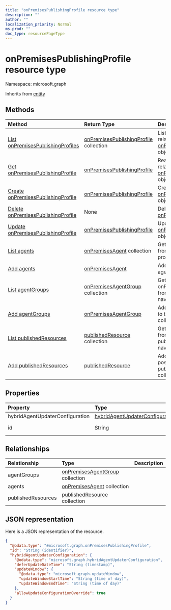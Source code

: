 ```yaml
---
title: "onPremisesPublishingProfile resource type"
description: ""
author: ""
localization_priority: Normal
ms.prod: ""
doc_type: resourcePageType
---
```


# onPremisesPublishingProfile resource type


Namespace: microsoft.graph




Inherits from [entity](../resources/entity.md)

## Methods
|Method|Return Type|Description|
|:---|:---|:---|
|[List onPremisesPublishingProfiles](../api/onpremisespublishingprofile-list.md)|[onPremisesPublishingProfile](../resources/onpremisespublishingprofile.md) collection|List properties and relationships of the [onPremisesPublishingProfile](../resources/onpremisespublishingprofile.md) objects.|
|[Get onPremisesPublishingProfile](../api/onpremisespublishingprofile-get.md)|[onPremisesPublishingProfile](../resources/onpremisespublishingprofile.md)|Read properties and relationships of the [onPremisesPublishingProfile](../resources/onpremisespublishingprofile.md) object.|
|[Create onPremisesPublishingProfile](../api/onpremisespublishingprofile-post-onpremisespublishingprofiles.md)|[onPremisesPublishingProfile](../resources/onpremisespublishingprofile.md)|Create a new [onPremisesPublishingProfile](../resources/onpremisespublishingprofile.md) object.|
|[Delete onPremisesPublishingProfile](../api/onpremisespublishingprofile-delete.md)|None|Deletes a [onPremisesPublishingProfile](../resources/onpremisespublishingprofile.md).|
|[Update onPremisesPublishingProfile](../api/onpremisespublishingprofile-update.md)|[onPremisesPublishingProfile](../resources/onpremisespublishingprofile.md)|Update the properties of a [onPremisesPublishingProfile](../resources/onpremisespublishingprofile.md) object.|
|[List agents](../api/onpremisespublishingprofile-list-agents.md)|[onPremisesAgent](../resources/onpremisesagent.md) collection|Get the onPremisesAgents from the agents navigation property.|
|[Add agents](../api/onpremisespublishingprofile-post-agents.md)|[onPremisesAgent](../resources/onpremisesagent.md)|Add agents by posting to the agents collection.|
|[List agentGroups](../api/onpremisespublishingprofile-list-agentgroups.md)|[onPremisesAgentGroup](../resources/onpremisesagentgroup.md) collection|Get the onPremisesAgentGroups from the agentGroups navigation property.|
|[Add agentGroups](../api/onpremisespublishingprofile-post-agentgroups.md)|[onPremisesAgentGroup](../resources/onpremisesagentgroup.md)|Add agentGroups by posting to the agentGroups collection.|
|[List publishedResources](../api/onpremisespublishingprofile-list-publishedresources.md)|[publishedResource](../resources/publishedresource.md) collection|Get the publishedResources from the publishedResources navigation property.|
|[Add publishedResources](../api/onpremisespublishingprofile-post-publishedresources.md)|[publishedResource](../resources/publishedresource.md)|Add publishedResources by posting to the publishedResources collection.|

## Properties
|Property|Type|Description|
|:---|:---|:---|
|hybridAgentUpdaterConfiguration|[hybridAgentUpdaterConfiguration](../resources/hybridagentupdaterconfiguration.md)||
|id|String| Inherited from [entity](../resources/entity.md)|

## Relationships
|Relationship|Type|Description|
|:---|:---|:---|
|agentGroups|[onPremisesAgentGroup](../resources/onpremisesagentgroup.md) collection||
|agents|[onPremisesAgent](../resources/onpremisesagent.md) collection||
|publishedResources|[publishedResource](../resources/publishedresource.md) collection||

## JSON representation
Here is a JSON representation of the resource.
<!-- {
  "blockType": "resource",
  "keyProperty": "id",
  "@odata.type": "microsoft.graph.onPremisesPublishingProfile",
  "baseType": "microsoft.graph.entity",
  "openType": false
}
-->
``` json
{
  "@odata.type": "#microsoft.graph.onPremisesPublishingProfile",
  "id": "String (identifier)",
  "hybridAgentUpdaterConfiguration": {
    "@odata.type": "microsoft.graph.hybridAgentUpdaterConfiguration",
    "deferUpdateDateTime": "String (timestamp)",
    "updateWindow": {
      "@odata.type": "microsoft.graph.updateWindow",
      "updateWindowStartTime": "String (time of day)",
      "updateWindowEndTime": "String (time of day)"
    },
    "allowUpdateConfigurationOverride": true
  }
}
```

